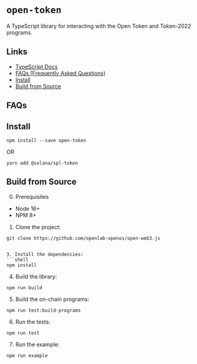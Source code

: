 # `open-token`

A TypeScript library for interacting with the Open Token and Token-2022 programs.

## Links

- [TypeScript Docs](https://github.com/openlab-openos/open-web3.js)
- [FAQs (Frequently Asked Questions)](#faqs)
- [Install](#install)
- [Build from Source](#build-from-source)

## FAQs

## Install

```shell
npm install --save open-token
```
_OR_
```shell
yarn add @solana/spl-token
```

## Build from Source

0. Prerequisites

* Node 16+
* NPM 8+

1. Clone the project:
```shell
git clone https://github.com/openlab-openos/open-web3.js
```
```

3. Install the dependencies:
```shell
npm install
```

4. Build the library:
```shell
npm run build
```

5. Build the on-chain programs:
```shell
npm run test:build-programs
```

6. Run the tests:
```shell
npm run test
```

7. Run the example:
```shell
npm run example
```

